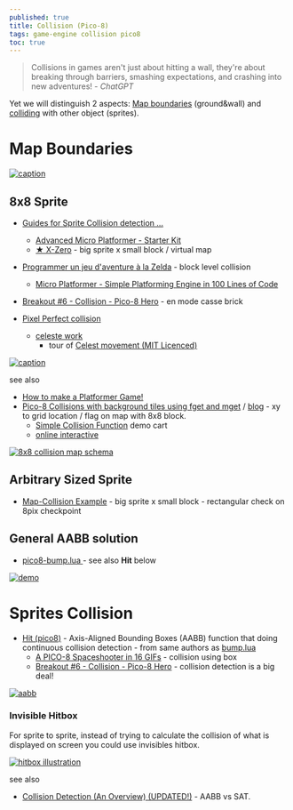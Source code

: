 ```yaml
---
published: true
title: Collision (Pico-8)
tags: game-engine collision pico8
toc: true
---
```

> Collisions in games aren't just about hitting a wall, they're about breaking through barriers, smashing expectations, and crashing into new adventures! - _ChatGPT_

<link rel="shortcut icon" href="https://static.wikia.nocookie.net/pico-8/images/4/4a/Site-favicon.ico/revision/latest?cb=20210713144653" type="image/x-icon" />

Yet we will distinguish 2 aspects: [Map boundaries](#map-boundaries) (ground&wall) and [colliding](#sprites-collision) with other object (sprites).

# Map Boundaries

[![caption](https://github.com/RuairiD/pico8-bump.lua/raw/master/img/slide.png) ](https://github.com/RuairiD/pico8-bump.lua)

## 8x8 Sprite
- [Guides for Sprite Collision detection ...](https://www.lexaloffle.com/bbs/?tid=28145)
    - [Advanced Micro Platformer - Starter Kit](https://www.lexaloffle.com/bbs/?tid=28793)
    - [★ X-Zero](https://www.lexaloffle.com/bbs/?pid=70362#p) - big sprite x small block / virtual map
	
- [Programmer un jeu d'aventure à la Zelda](https://www.youtube.com/watch?v=opj-iZG1m94&list=PLHKUrXMrDS5t3ibCCh412ZAy0slIv3jeE&index=6) - block level collision
    - [Micro Platformer - Simple Platforming Engine in 100 Lines of Code](https://www.lexaloffle.com/bbs/?tid=27626)
- [Breakout #6 - Collision - Pico-8 Hero](https://www.youtube.com/watch?v=ejDC-aIgVIE) - en mode casse brick

- [Pixel Perfect collision](https://forums.insertcredit.com/d/543-pico-8-dev-diary/7) 
	- [celeste work](https://github.com/ExOK/Celeste2)
		- tour of [Celest movement (MIT Licenced)](https://www.youtube.com/watch?v=RJN83kSzh2k&t=258s)


[![caption](https://gamedev.docrobs.co.uk/wp-content/uploads/2018/05/fget_col.gif)](http://gamedev.docrobs.co.uk/first-steps-in-pico-8-easy-collisions-with-map-tiles)

see also
- [How to make a Platformer Game!](https://nerdyteachers.com/Explain/Platformer/)
- [Pico-8 Collisions with background tiles using fget and mget](https://www.youtube.com/watch?v=Gs0XFViFxFs) / [blog](https://gamedev.docrobs.co.uk/first-steps-in-pico-8-easy-collisions-with-map-tiles) - xy to grid location / flag on map with 8x8 block.
	- [Simple Collision Function](https://www.lexaloffle.com/bbs/?tid=3116) demo cart
    - [online interactive](https://nerdyteachers.com/PICO-8/Collision/98)

[![8x8 collision map schema](https://gamedev.docrobs.co.uk/wp-content/uploads/2018/05/fget_explanation.png)](https://gamedev.docrobs.co.uk/first-steps-in-pico-8-easy-collisions-with-map-tiles)

## Arbitrary Sized Sprite
- [Map-Collision Example](https://www.lexaloffle.com/bbs/?tid=46181) - big sprite x small block - rectangular check on 8pix checkpoint

## General AABB solution
- [pico8-bump.lua ](https://github.com/RuairiD/pico8-bump.lua) - see also **Hit** below

[![demo](https://camo.githubusercontent.com/5ab4531956fc1722485ad0f1e781b69bf5f3d6f0aaa3a06f5b9348c096a9958e/68747470733a2f2f6b696b69746f2e6769746875622e696f2f62756d702e6c75612f696d672f62756d702d73696d706c6564656d6f2e676966)](https://github.com/RuairiD/pico8-bump.lua)

# Sprites Collision
- [Hit (pico8)](https://github.com/kikito/hit.p8?tab=readme-ov-file#hit) - Axis-Aligned Bounding Boxes (AABB) function that doing continuous collision detection - from same authors as [bump.lua](https://github.com/kikito/bump.lua?tab=readme-ov-file#bumplua)
	- [A PICO-8 Spaceshooter in 16 GIFs](https://ztiromoritz.github.io/pico-8-shooter/) - collision using box
    - [Breakout #6 - Collision - Pico-8 Hero](https://www.youtube.com/watch?v=ejDC-aIgVIE) - collision detection is a big deal!
    
[![aabb](https://gamedev.docrobs.co.uk/wp-content/uploads/2018/03/square_collision.png)](https://gamedev.docrobs.co.uk/first-steps-in-pico-8-hitting-things)
    
### Invisible Hitbox

For sprite to sprite, instead of trying to calculate the collision of what is displayed on screen you could use invisibles hitbox.

[![hitbox illustration](https://www.lexaloffle.com/bbs/files/13994/Image%20du%20presse-papiers.jpg)](https://www.lexaloffle.com/bbs/?pid=33068#p)

see also
- [Collision Detection (An Overview) (UPDATED!)](https://www.youtube.com/watch?v=oOEnWQZIePs) -  AABB vs SAT.